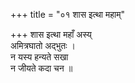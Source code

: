 +++
title = "०१ शास इत्था महाम्"

+++
शास इत्था महाँ अस्य्  
अमित्रघातो अद्भुतः ।  
न यस्य हन्यते सखा  
न जीयते कदा चन ॥